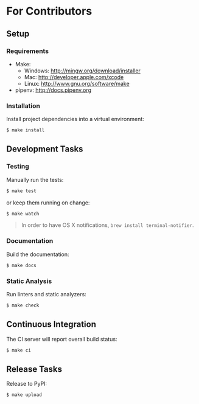 # For Contributors

## Setup

### Requirements

* Make:
    * Windows: http://mingw.org/download/installer
    * Mac: http://developer.apple.com/xcode
    * Linux: http://www.gnu.org/software/make
* pipenv: http://docs.pipenv.org

### Installation

Install project dependencies into a virtual environment:

```sh
$ make install
```

## Development Tasks

### Testing

Manually run the tests:

```sh
$ make test
```

or keep them running on change:

```sh
$ make watch
```

> In order to have OS X notifications, `brew install terminal-notifier`.

### Documentation

Build the documentation:

```sh
$ make docs
```

### Static Analysis

Run linters and static analyzers:

```sh
$ make check
```

## Continuous Integration

The CI server will report overall build status:

```sh
$ make ci
```

## Release Tasks

Release to PyPI:

```sh
$ make upload
```

